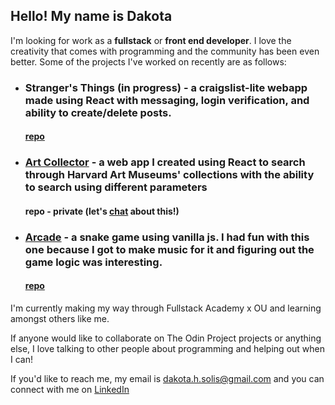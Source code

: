 <!---
INIKITS/INIKITS is a ✨ special ✨ repository because its `README.md` (this file) appears on your GitHub profile.
You can click the Preview link to take a look at your changes.
--->


## Hello! My name is Dakota
I'm looking for work as a **fullstack** or **front end developer**. I love the creativity that comes with programming and the community has been even better. Some of the projects I've worked on recently are as follows:

- ### Stranger's Things (in progress) - a craigslist-lite webapp made using React with messaging, login verification, and ability to create/delete posts.
    #### [repo](https://github.com/INIKITS/StrangersThings)
       
       

- ### [Art Collector](https://deluxe-queijadas-846d7e.netlify.app/) - a web app I created using React to search through Harvard Art Museums' collections with the ability to search using different parameters
   ####  repo - private (let's [chat](https://www.linkedin.com/in/dakota-solis-77022377/) about this!)





- ### [Arcade](https://snazzy-dieffenbachia-89d097.netlify.app/) - a snake game using vanilla js. I had fun with this one because I got to make music for it and figuring out the game logic was interesting.
  ####  [repo](https://github.com/INIKITS/Arcade)
     
     
     
     

I'm currently making my way through Fullstack Academy x OU and learning amongst others like me.

If anyone would like to collaborate on The Odin Project projects or anything else, I love talking to other people about programming and helping out when I can!

If you'd like to reach me, my email is dakota.h.solis@gmail.com and you can connect with me on [LinkedIn](https://www.linkedin.com/in/dakota-solis-77022377/)

